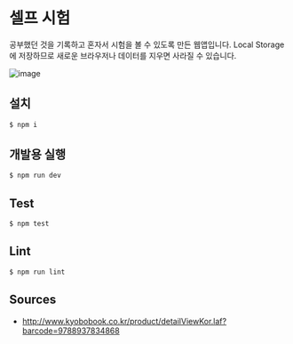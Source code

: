 # 셀프 시험

공부했던 것을 기록하고 혼자서 시험을 볼 수 있도록 만든 웹앱입니다. Local Storage에 저장하므로 새로운 브라우저나 데이터를 지우면 사라질 수 있습니다.

![image](https://user-images.githubusercontent.com/14071105/79689181-122b0e80-828e-11ea-9b30-628e8efcfdcd.png)

## 설치

```bash
$ npm i
```

## 개발용 실행

```bash
$ npm run dev
```

## Test

```bash
$ npm test
```

## Lint

```bash
$ npm run lint
```

## Sources

* http://www.kyobobook.co.kr/product/detailViewKor.laf?barcode=9788937834868
